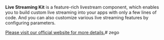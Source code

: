 
**Live Streaming Kit** is a feature-rich livestream component, which enables you to build custom live streaming into your apps with only a few lines of code. And you can also customize various live streaming features by configuring parameters.

[Please visit our official website for more details.](https://docs.zegocloud.com/article/14874)# zego
